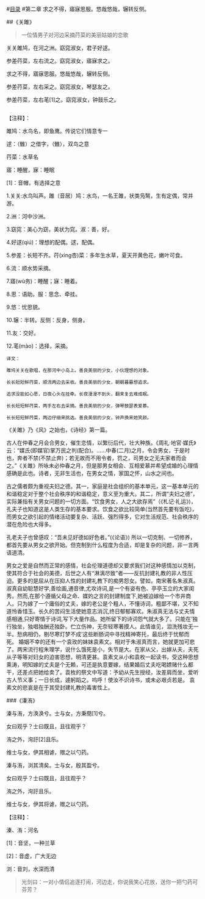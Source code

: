 #[目录](https://github.com/YouthSpace1912/Poem_Spring/blob/master/README.md)
#第二章 求之不得，寤寐思服。悠哉悠哉，辗转反侧。


##《关雎》

>一位情男子对河边采摘荇菜的美丽姑娘的恋歌


关关雎鸠，在河之洲。窈窕淑女，君子好逑。

参差荇菜，左右流之。窈窕淑女，寤寐求之。

求之不得，寤寐思服。悠哉悠哉，辗转反侧。

参差荇菜，左右采之。窈窕淑女，琴瑟友之。

参差荇菜，左右芼[1]之。窈窕淑女，钟鼓乐之。


<img src="">

【注释】：

雎鸠：水鸟名，即鱼鹰。传说它们情意专一

逑：（雔）之借字，（雔），双鸟之意

荇菜：水草名

寤：睡醒，寐：睡眠

[1]：音帽，有选择之意



1.关关:水鸟叫声。雎（音居）鸠：水鸟，一名王雎，状类凫鹥，生有定偶，常并游。

2.洲：河中沙洲。

3.窈窕：美心为窈，美状为窕。淑：善，好。

4.好逑(qiú)：理想的配偶。逑，配偶。

5.参差：长短不齐。荇(xìnɡ杏)菜：多年生水草，夏天开黄色花，嫩叶可食。

6.流：顺水势采摘。

7.寤(wù务)：睡醒；寐：睡着。

8.思：语助。服：思念、牵挂。

9.悠：忧思貌。

10.辗：半转。反侧：反身，侧身。

11.友：交好。

12.芼(mào)：选择，采摘。

```
译文：

雎鸠关关在歌唱，在那河中小岛上。善良美丽的少女，小伙理想的对象。

长长短短鲜荇菜，顺流两边去采收。善良美丽的少女，朝朝暮暮想追求。

追求没能如心愿，日夜心头在挂牵。长夜漫漫不到头，翻来复去难成眠。

长长短短鲜荇菜，两手左右去采摘。善良美丽的少女，弹琴鼓瑟表爱慕。

长长短短鲜荇菜，两边仔细来挑选。善良美丽的少女，钟声换来她笑颜。
```


《关雎》乃《风》之始也，《诗经》第一篇。

古人在仲春之月会合男女，催生恋情，以繁衍后代，壮大种族。《周礼·地官·媒氏》云：“媒氏(即媒官)掌万民之判(配合)。……中春(二月)之月，令会男女，于是时也，奔者不禁(不禁止奔)；若无故而不用令者，罚之，司男女之无夫家者而会之。”《关雎》所咏未必仲春之月，但是那男女相会、互相爱慕并希望成婚的心理情感确是此也。诗者，无非生活也，在男女之情，家国之怀，山水之间也。



古之儒者颇为重视夫妇之德。其一，家庭是社会组织的基本单元，这一基本单元的和谐稳定对于整个社会秩序的和谐稳定，意义至为重大。其二，所谓“夫妇之德”，实际兼指有关男女问题的一切方面。“饮食男女，人之大欲存焉”（《札记·礼运》)，孔夫子也知道这是人类生存的基本要求。饮食之欲比较简单(当然首先要有饭吃)，而男女之欲引起的情绪活动要复杂、活跃、强烈得多，它对生活规范、社会秩序的潜在危险也大得多。



孔老夫子也曾感叹：“吾未见好德如好色者。”(《论语》) 所以一切克制、一切修养，都首先要从男女之欲开始。但克制到什么程度为合适，却是复杂的问题，非一言两语道清。

男女之爱是自然而正常的感情，社会伦理道德却又要求我们对这种感情加以克制，使其符合于社会的美德，后世之人有“淋漓尽致”者——反抗封建礼教的非人性压迫。更多的是屈从在压抑人性的封建礼教下的痴男怨女。譬如，南宋著名朱淑真。淑真自幼聪慧好学,善绘画,通音律,尤攻诗词,是一个有姿有色、亭亭玉立的大家闺秀。然而,在那个遵循父母之命、媒妁之言的封建制度下,她被迫嫁给一个市井商人。只为嫁了一个庸俗的丈夫，嫁的老公是个粗人，不懂诗词，粗鄙不堪，又不知道怜香惜玉。长久的苦闷生活使她意志消沉,终日郁郁寡欢。朱淑真无法与丈夫情感相通,只好寄情于诗词,写下大量作品。她所留下的诗词怨气就大多了。只能在‘独行独坐，独唱独酬还独卧。伫立伤神，无奈轻寒著摸人。此情谁见，泪洗残妆无一半。愁病相仍，剔尽寒灯梦不成’这些断肠词中寻找精神寄托，最后终于忧郁而死。 婚姻不幸的还有一个袁玫的妹妹袁素文。相对于朱淑真而言，她就更加可悲了。两宋流行程朱理学，说什么饿死是小，失节是大。在家从父，出嫁从夫，夫死从子等等对妇女的迫害思想，明清更甚。袁素文从小和袁枚一起读书，受这种思想熏涛，明知嫁的丈夫是个无赖，可还是执意要嫁，结果婚后丈夫吃喝嫖赌什么都干，还差点把她给卖了。袁枚的祭文中写道：予幼从先生授经，汝差肩而坐，爱听古人节义事；一日长成，遽躬蹈之。呜呼！使汝不识诗书，或未必艰贞若是。 袁素文的悲哀是在于其受封建礼教的毒害性上。 








###《溱洧》

溱与洧，方涣涣兮。士与女，方秉蕑[1]兮。

女曰观乎？士曰既且，且往观乎？

洧之外，洵訏[2]且乐。

维士与女，伊其相谑，赠之以勺药。

溱与洧，浏其清矣。士与女，殷其盈兮。

女曰观乎？士曰既且，且往观乎？

洧之外，洵訏且乐。

维士与女，伊其将谑，赠之以勺药。

【注释】：

溱、洧：河名

[1]：音坚，一种兰草

[2]：音虚，广大无边

浏：音刘，水深而清

> 光剑曰：一对小情侣追逐打闹，河边走，你说我笑心花放，送你一把勺药可芬芳？




